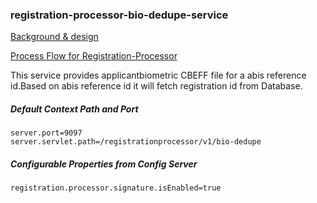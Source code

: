 ### registration-processor-bio-dedupe-service


[Background & design](https://github.com/mosip/mosip/wiki/Registration-Processor)

[Process Flow for Registration-Processor](https://github.com/mosip/mosip/blob/master/docs/requirements/FinalProcessFlows/MOSIP_Process%20Flow%201.19%20Reg%20Processor.pdf)

This service provides applicantbiometric CBEFF file for a abis reference id.Based on abis reference id it will fetch registration id from Database.

##### Default Context Path and Port
```
server.port=9097
server.servlet.path=/registrationprocessor/v1/bio-dedupe
```
##### Configurable Properties from Config Server
```
registration.processor.signature.isEnabled=true
```
